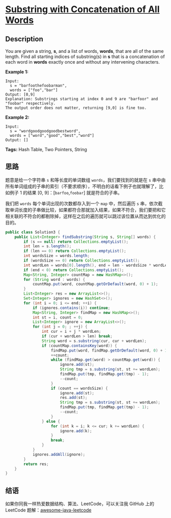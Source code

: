 # [Substring with Concatenation of All Words][title]

## Description

You are given a string, **s**, and a list of words, **words**, that are all of the same length. Find all starting indices of substring(s) in **s** that is a concatenation of each word in **words** exactly once and without any intervening characters.

**Example 1:**

```
Input:
  s = "barfoothefoobarman",
  words = ["foo","bar"]
Output: [0,9]
Explanation: Substrings starting at index 0 and 9 are "barfoor" and "foobar" respectively.
The output order does not matter, returning [9,0] is fine too.
```

**Example 2:**

```
Input:
  s = "wordgoodgoodgoodbestword",
  words = ["word","good","best","word"]
Output: []
```

**Tags:** Hash Table, Two Pointers, String


## 思路

题意是给一个字符串 `s` 和等长度的单词数组 `words`，我们要找到的就是在 `s` 串中由所有单词组成的子串的索引（不要求顺序），不明白的话看下例子也就理解了，比如例子 1 的结果 [0, 9]：[`barfoo`,`foobar`] 就是符合的子串。

我们把 `words` 每个单词出现的次数都存入到一个 `map` 中，然后遍历 `s` 串，依次截取单词长度的子串做比较，如果都符合那就加入结果，如果不符合，我们要把和它相关联的不符合的都剔除掉，这样在之后的遍历就可以跳过该位置从而达到优化的目的。

```java
public class Solution3 {
    public List<Integer> findSubstring(String s, String[] words) {
        if (s == null) return Collections.emptyList();
        int len = s.length();
        if (len == 0) return Collections.emptyList();
        int wordsSize = words.length;
        if (wordsSize == 0) return Collections.emptyList();
        int wordLen = words[0].length(), end = len - wordsSize * wordLen;
        if (end < 0) return Collections.emptyList();
        Map<String, Integer> countMap = new HashMap<>();
        for (String word : words) {
            countMap.put(word, countMap.getOrDefault(word, 0) + 1);
        }
        List<Integer> res = new ArrayList<>();
        Set<Integer> ignores = new HashSet<>();
        for (int i = 0; i <= end; ++i) {
            if (ignores.contains(i)) continue;
            Map<String, Integer> findMap = new HashMap<>();
            int st = i, count = 0;
            List<Integer> ignore = new ArrayList<>();
            for (int j = 0; ; ++j) {
                int cur = i + j * wordLen;
                if (cur + wordLen > len) break;
                String word = s.substring(cur, cur + wordLen);
                if (countMap.containsKey(word)) {
                    findMap.put(word, findMap.getOrDefault(word, 0) + 1);
                    ++count;
                    while (findMap.get(word) > countMap.get(word)) {
                        ignore.add(st);
                        String tmp = s.substring(st, st += wordLen);
                        findMap.put(tmp, findMap.get(tmp) - 1);
                        --count;
                    }
                    if (count == wordsSize) {
                        ignore.add(st);
                        res.add(st);
                        String tmp = s.substring(st, st += wordLen);
                        findMap.put(tmp, findMap.get(tmp) - 1);
                        --count;
                    }
                } else {
                    for (int k = i; k <= cur; k += wordLen) {
                        ignore.add(k);
                    }
                    break;
                }
            }
            ignores.addAll(ignore);
        }
        return res;
    }
}
```


## 结语

如果你同我一样热爱数据结构、算法、LeetCode，可以关注我 GitHub 上的 LeetCode 题解：[awesome-java-leetcode][ajl]



[title]: https://leetcode.com/problems/substring-with-concatenation-of-all-words
[ajl]: https://github.com/Blankj/awesome-java-leetcode
